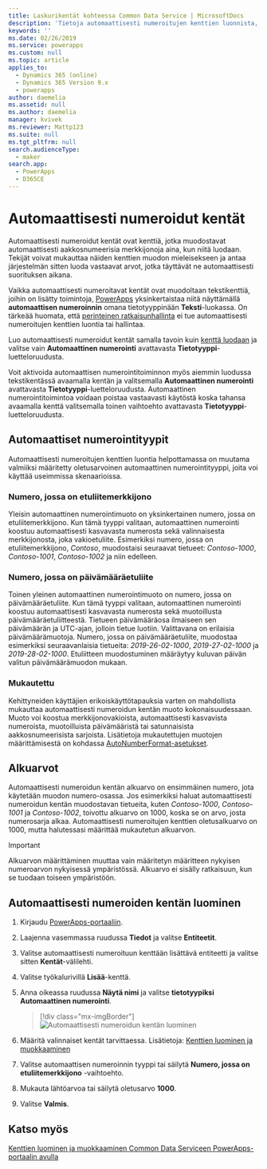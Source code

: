 ```yaml
---
title: Laskurikentät kohteessa Common Data Service | MicrosoftDocs
description: 'Tietoja automaattisesti numeroitujen kenttien luonnista, hallinnasta ja käytöstä'
keywords: ''
ms.date: 02/26/2019
ms.service: powerapps
ms.custom: null
ms.topic: article
applies_to:
  - Dynamics 365 (online)
  - Dynamics 365 Version 9.x
  - powerapps
author: daemelia
ms.assetid: null
ms.author: daemelia
manager: kvivek
ms.reviewer: Mattp123
ms.suite: null
ms.tgt_pltfrm: null
search.audienceType:
  - maker
search.app:
  - PowerApps
  - D365CE
---
```

# <a name="autonumber-fields"></a>Automaattisesti numeroidut kentät

Automaattisesti numeroidut kentät ovat kenttiä, jotka muodostavat automaattisesti aakkosnumeerisia merkkijonoja aina, kun niitä luodaan. Tekijät voivat mukauttaa näiden kenttien muodon mieleisekseen ja antaa järjestelmän sitten luoda vastaavat arvot, jotka täyttävät ne automaattisesti suorituksen aikana.

Vaikka automaattisesti numeroitavat kentät ovat muodoltaan tekstikenttiä, joihin on lisätty toimintoja, [PowerApps](https://web.powerapps.com/?utm_source=padocs&utm_medium=linkinadoc&utm_campaign=referralsfromdoc) yksinkertaistaa niitä näyttämällä **automaattisen numeroinnin** omana tietotyyppinään **Teksti**-luokassa. On tärkeää huomata, että [perinteinen ratkaisunhallinta](use-solution-explorer.md#classic-solution-explorer) ei tue automaattisesti numeroitujen kenttien luontia tai hallintaa.

Luo automaattisesti numeroidut kentät samalla tavoin kuin [kenttä luodaan](create-edit-field-portal.md#create-a-field) ja valitse vain **Automaattinen numerointi** avattavasta **Tietotyyppi**-luetteloruudusta. 

Voit aktivoida automaattisen numerointitoiminnon myös aiemmin luodussa tekstikentässä avaamalla kentän ja valitsemalla **Automaattinen numerointi** avattavasta **Tietotyyppi**-luetteloruudusta. Automaattinen numerointitoimintoa voidaan poistaa vastaavasti käytöstä koska tahansa avaamalla kenttä valitsemalla toinen vaihtoehto avattavasta **Tietotyyppi**-luetteloruudusta.

## <a name="autonumber-types"></a>Automaattiset numerointityypit

Automaattisesti numeroitujen kenttien luontia helpottamassa on muutama valmiiksi määritetty oletusarvoinen automaattinen numerointityyppi, joita voi käyttää useimmissa skenaarioissa. 

### <a name="string-prefixed-number"></a>Numero, jossa on etuliitemerkkijono

Yleisin automaattinen numerointimuoto on yksinkertainen numero, jossa on etuliitemerkkijono. Kun tämä tyyppi valitaan, automaattinen numerointi koostuu automaattisesti kasvavasta numerosta sekä valinnaisesta merkkijonosta, joka vakioetuliite. Esimerkiksi numero, jossa on etuliitemerkkijono, *Contoso*, muodostaisi seuraavat tietueet: *Contoso-1000*, *Contoso-1001*, *Contoso-1002* ja niin edelleen.

### <a name="date-prefixed-number"></a>Numero, jossa on päivämääräetuliite

Toinen yleinen automaattinen numerointimuoto on numero, jossa on päivämääräetuliite. Kun tämä tyyppi valitaan, automaattinen numerointi koostuu automaattisesti kasvavasta numerosta sekä muotoillusta päivämääräetuliitteestä. Tietueen päivämääräosa ilmaiseen sen päivämäärän ja UTC-ajan, jolloin tietue luotiin. Valittavana on erilaisia päivämäärämuotoja.
Numero, jossa on päivämääräetuliite, muodostaa esimerkiksi seuraavanlaisia tietueita: *2019-26-02-1000*, *2019-27-02-1000* ja *2019-28-02-1000*. Etuliitteen muodostuminen määräytyy kuluvan päivän valitun päivämäärämuodon mukaan.

### <a name="custom"></a>Mukautettu

Kehittyneiden käyttäjien erikoiskäyttötapauksia varten on mahdollista mukauttaa automaattisesti numeroidun kentän muoto kokonaisuudessaan. Muoto voi koostua merkkijonovakioista, automaattisesti kasvavista numeroista, muotoilluista päivämääristä tai satunnaisista aakkosnumeerisista sarjoista.
Lisätietoja mukautettujen muotojen määrittämisestä on kohdassa [AutoNumberFormat-asetukset](https://docs.microsoft.com/dynamics365/customer-engagement/developer/create-auto-number-attributes#autonumberformat-options).

## <a name="seed-values"></a>Alkuarvot

Automaattisesti numeroidun kentän alkuarvo on ensimmäinen numero, jota käytetään muodon numero-osassa. Jos esimerkiksi haluat automaattisesti numeroidun kentän muodostavan tietueita, kuten *Contoso-1000*, *Contoso-1001* ja *Contoso-1002*, toivottu alkuarvo on 1000, koska se on arvo, josta numerosarja alkaa. Automaattisesti numeroitujen kenttien oletusalkuarvo on 1000, mutta halutessasi määrittää mukautetun alkuarvon. 


> [!IMPORTANT]
> Alkuarvon määrittäminen muuttaa vain määritetyn määritteen nykyisen numeroarvon nykyisessä ympäristössä. Alkuarvo ei sisälly ratkaisuun, kun se tuodaan toiseen ympäristöön. 

## <a name="create-an-autonumber-field"></a>Automaattisesti numeroiden kentän luominen
  
1.  Kirjaudu [PowerApps-portaaliin](https://web.powerapps.com/?utm_source=padocs&utm_medium=linkinadoc&utm_campaign=referralsfromdoc).
  
2.  Laajenna vasemmassa ruudussa **Tiedot** ja valitse **Entiteetit**.
  
3.  Valitse automaattisesti numeroituun kenttään lisättävä entiteetti ja valitse sitten **Kentät**-välilehti.
  
4.  Valitse työkalurivillä **Lisää**-kenttä.  
  
5.  Anna oikeassa ruudussa **Näytä nimi** ja valitse **tietotyypiksi** **Automaattinen numerointi**.

    > [!div class="mx-imgBorder"] 
    > ![](media/create-autonumber-field.png "Automaattisesti numeroidun kentän luominen")
  
6. Määritä valinnaiset kentät tarvittaessa. Lisätietoja: [Kenttien luominen ja muokkaaminen](create-edit-field-portal.md#create-a-field)

7. Valitse automaattisen numeroinnin tyyppi tai säilytä **Numero, jossa on etuliitemerkkijono** -vaihtoehto.

8. Mukauta lähtöarvoa tai säilytä oletusarvo **1000**.

9. Valitse **Valmis**.

## <a name="see-also"></a>Katso myös
 [Kenttien luominen ja muokkaaminen Common Data Serviceen PowerApps-portaalin avulla](create-edit-field-portal.md)
